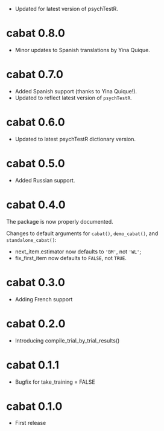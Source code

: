 * Updated for latest version of psychTestR.

# cabat 0.8.0

* Minor updates to Spanish translations by Yina Quique.

# cabat 0.7.0

* Added Spanish support (thanks to Yina Quique!).
* Updated to reflect latest version of `psychTestR`.

# cabat 0.6.0

* Updated to latest psychTestR dictionary version.

# cabat 0.5.0

* Added Russian support.

# cabat 0.4.0

The package is now properly documented.

Changes to default arguments for `cabat()`, `demo_cabat()`,
and `standalone_cabat()`:

- next_item.estimator now defaults to `'BM'`, not `'WL'`;
- fix_first_item now defaults to `FALSE`, not `TRUE`.

# cabat 0.3.0

* Adding French support

# cabat 0.2.0

* Introducing compile_trial_by_trial_results()

# cabat 0.1.1

* Bugfix for take_training = FALSE

# cabat 0.1.0

* First release


